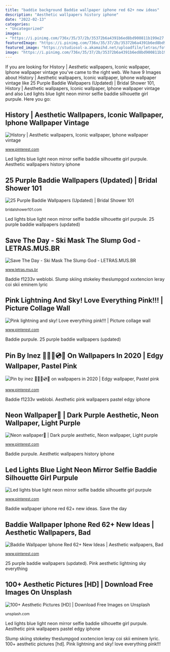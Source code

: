 ```yaml
---
title: "baddie background Baddie wallpaper iphone red 62+ new ideas"
description: "Aesthetic wallpapers history iphone"
date: "2022-02-13"
categories:
- "Uncategorized"
images:
- "https://i.pinimg.com/736x/35/37/2b/35372b6a4391b6ed8bd900811b199e27.jpg"
featuredImage: "https://i.pinimg.com/736x/35/37/2b/35372b6a4391b6ed8bd900811b199e27.jpg"
featured_image: "https://studiosol-a.akamaihd.net/uploadfile/letras/fotos/b/9/c/0/b9c081d4fb616a35b5940a32f4b6d7ca.jpg"
image: "https://i.pinimg.com/736x/35/37/2b/35372b6a4391b6ed8bd900811b199e27.jpg"
---
```


If you are looking for History | Aesthetic wallpapers, Iconic wallpaper, Iphone wallpaper vintage you've came to the right web. We have 9 Images about History | Aesthetic wallpapers, Iconic wallpaper, Iphone wallpaper vintage like 25 Purple Baddie Wallpapers (Updated) | Bridal Shower 101, History | Aesthetic wallpapers, Iconic wallpaper, Iphone wallpaper vintage and also Led lights blue light neon mirror selfie baddie silhouette girl purpule. Here you go:

## History | Aesthetic Wallpapers, Iconic Wallpaper, Iphone Wallpaper Vintage

![History | Aesthetic wallpapers, Iconic wallpaper, Iphone wallpaper vintage](https://i.pinimg.com/736x/06/cd/67/06cd67837363a661b32729a8bdb4d126.jpg "Baddie f1233v weblobi")

<small>www.pinterest.com</small>

Led lights blue light neon mirror selfie baddie silhouette girl purpule. Aesthetic wallpapers history iphone

## 25 Purple Baddie Wallpapers (Updated) | Bridal Shower 101

![25 Purple Baddie Wallpapers (Updated) | Bridal Shower 101](https://bridalshower101.com/wp-content/uploads/2021/04/purple-baddie-wallpaper-1-576x1024.png "Pink lightning and sky! love everything pink!!!")

<small>bridalshower101.com</small>

Led lights blue light neon mirror selfie baddie silhouette girl purpule. 25 purple baddie wallpapers (updated)

## Save The Day - Ski Mask The Slump God - LETRAS.MUS.BR

![Save The Day - Ski Mask The Slump God - LETRAS.MUS.BR](https://studiosol-a.akamaihd.net/uploadfile/letras/fotos/b/9/c/0/b9c081d4fb616a35b5940a32f4b6d7ca.jpg "Pink aesthetic lightning sky everything")

<small>www.letras.mus.br</small>

Baddie f1233v weblobi. Slump skiing stokeley theslumpgod xxxtencion leray coi skii eminem lyric

## Pink Lightning And Sky! Love Everything Pink!!! | Picture Collage Wall

![Pink lightning and sky! Love everything pink!!! | Picture collage wall](https://i.pinimg.com/736x/f2/d7/c3/f2d7c350174753d886865e08ee441571.jpg "Baddie f1233v weblobi")

<small>www.pinterest.com</small>

Baddie purpule. 25 purple baddie wallpapers (updated)

## Pin By Inez 🧸🌿🍄💿🦋 On Wallpapers In 2020 | Edgy Wallpaper, Pastel Pink

![Pin by inez 🧸🌿🍄💿🦋 on wallpapers in 2020 | Edgy wallpaper, Pastel pink](https://i.pinimg.com/736x/1e/76/61/1e76619845bcd37a8d682d9038b4d0fc.jpg "Pink aesthetic lightning sky everything")

<small>www.pinterest.com</small>

Baddie f1233v weblobi. Aesthetic pink wallpapers pastel edgy iphone

## Neon Wallpaper👾 | Dark Purple Aesthetic, Neon Wallpaper, Light Purple

![Neon wallpaper👾 | Dark purple aesthetic, Neon wallpaper, Light purple](https://i.pinimg.com/736x/35/37/2b/35372b6a4391b6ed8bd900811b199e27.jpg "Aesthetic wallpapers history iphone")

<small>www.pinterest.com</small>

Baddie purpule. Aesthetic wallpapers history iphone

## Led Lights Blue Light Neon Mirror Selfie Baddie Silhouette Girl Purpule

![Led lights blue light neon mirror selfie baddie silhouette girl purpule](https://i.pinimg.com/736x/9f/d9/4e/9fd94e7f9c130dedc305be8f220290f0.jpg "100+ aesthetic pictures [hd]")

<small>www.pinterest.com</small>

Baddie wallpaper iphone red 62+ new ideas. Save the day

## Baddie Wallpaper Iphone Red 62+ New Ideas | Aesthetic Wallpapers, Bad

![Baddie Wallpaper Iphone Red 62+ New Ideas | Aesthetic wallpapers, Bad](https://i.pinimg.com/736x/2f/95/10/2f9510b2adc129abccdb5b5d75105261.jpg "Aesthetic wallpapers history iphone")

<small>www.pinterest.com</small>

25 purple baddie wallpapers (updated). Pink aesthetic lightning sky everything

## 100+ Aesthetic Pictures [HD] | Download Free Images On Unsplash

![100+ Aesthetic Pictures [HD] | Download Free Images on Unsplash](https://images.unsplash.com/photo-1461696114087-397271a7aedc?ixlib=rb-1.2.1&amp;ixid=eyJhcHBfaWQiOjEyMDd9&amp;w=1000&amp;q=80 "Pink lightning and sky! love everything pink!!!")

<small>unsplash.com</small>

Led lights blue light neon mirror selfie baddie silhouette girl purpule. Aesthetic pink wallpapers pastel edgy iphone

Slump skiing stokeley theslumpgod xxxtencion leray coi skii eminem lyric. 100+ aesthetic pictures [hd]. Pink lightning and sky! love everything pink!!!
